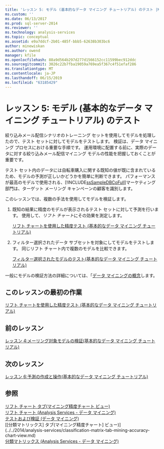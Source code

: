 ```yaml
---
title: 'レッスン 5: モデル (基本的なデータ マイニング チュートリアル) のテスト |Microsoft Docs'
ms.custom: ''
ms.date: 06/13/2017
ms.prod: sql-server-2014
ms.reviewer: ''
ms.technology: analysis-services
ms.topic: conceptual
ms.assetid: e9a7ddcf-2b01-485f-bbb5-62638b303bc6
author: minewiskan
ms.author: owend
manager: kfile
ms.openlocfilehash: 88a9d564b297d277d1566152cc11599bec912ddc
ms.sourcegitcommit: 3026c22b7fba19059a769ea5f367c4f51efaf286
ms.translationtype: MT
ms.contentlocale: ja-JP
ms.lasthandoff: 06/15/2019
ms.locfileid: "63185429"
---
```

# <a name="lesson-5-testing-models-basic-data-mining-tutorial"></a>レッスン 5: モデル (基本的なデータ マイニング チュートリアル) のテスト
  絞り込みメール配信シナリオのトレーニング セットを使用してモデルを処理したので、テスト セットに対してモデルをテストします。 検証は、データ マイニング プロセスにおける重要な手順です。 運用環境に配置する前に、実際のデータに対する絞り込みメール配信マイニング モデルの性能を把握しておくことが重要です。  
  
 テスト セット内のデータには自転車購入に関する既知の値が既に含まれているため、モデルの予測が正しいかどうかを簡単に判断できます。 パフォーマンスが最高のモデルで使用される、[!INCLUDE[ssSampleDBCoFull](../includes/sssampledbcofull-md.md)]マーケティング部門は、ターゲット メーリング キャンペーンの顧客を識別します。  
  
 このレッスンでは、複数の手法を使用してモデルを検証します。  
  
1.  既知の結果に精度のモデルが表示されるテスト セットに対して予測を行います。 使用して、*リフト チャート*にその効果を測定します。  
  
     [リフト チャートを使用した精度テスト (基本的なデータ マイニング チュートリアル)](../../2014/tutorials/testing-accuracy-with-lift-charts-basic-data-mining-tutorial.md)  
  
2.  フィルター選択されたデータ サブセットを対象にしてモデルをテストします。 同じリフト チャート内で複数のモデルを比較できます。  
  
     [フィルター選択されたモデルのテスト&#40;基本的なデータ マイニング チュートリアル&#41;](../../2014/tutorials/testing-a-filtered-model-basic-data-mining-tutorial.md)  
  
 一般にモデルの検証方法の詳細については、「[データ マイニングの概念](../../2014/analysis-services/data-mining/data-mining-concepts.md)します。  
  
## <a name="first-task-in-lesson"></a>このレッスンの最初の作業  
 [リフト チャートを使用した精度テスト (基本的なデータ マイニング チュートリアル)](../../2014/tutorials/testing-accuracy-with-lift-charts-basic-data-mining-tutorial.md)  
  
## <a name="previous-lesson"></a>前のレッスン  
 [レッスン 4:メーリング対象モデルの検証&#40;基本的なデータ マイニング チュートリアル&#41;](../../2014/tutorials/lesson-4-exploring-the-targeted-mailing-models-basic-data-mining-tutorial.md)  
  
## <a name="next-lesson"></a>次のレッスン  
 [レッスン 6:予測の作成と操作&#40;基本的なデータ マイニング チュートリアル&#41;](../../2014/tutorials/lesson-6-creating-and-working-with-predictions-basic-data-mining-tutorial.md)  
  
## <a name="see-also"></a>参照  
 [リフト チャート タブ&#40;マイニング精度チャート ビュー&#41;](../../2014/analysis-services/lift-chart-tab-mining-accuracy-chart-view.md)   
 [リフト チャート &#40;Analysis Services - データ マイニング&#41;](../../2014/analysis-services/data-mining/lift-chart-analysis-services-data-mining.md)   
 [テストおよび検証 &#40;データ マイニング&#41;](../../2014/analysis-services/data-mining/testing-and-validation-data-mining.md)   
 [[分類マトリックス] タブ&#40;マイニング精度チャート] ビュー&#41;](../../2014/analysis-services/classification-matrix-tab-mining-accuracy-chart-view.md)   
 [分類マトリックス &#40;Analysis Services - データ マイニング&#41;](../../2014/analysis-services/data-mining/classification-matrix-analysis-services-data-mining.md)  
  
  
